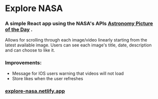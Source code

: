 
# Explore NASA
### A simple React app using the NASA's APIs **[Astronomy Picture of the Day](https://api.nasa.gov#apod)** .
 Allows for scrolling through each image/video linearly starting from the latest available image. Users can see each image's title, date, description and can choose to like it.

 ### Improvements:
 - Message for IOS users warning that videos will not load
 - Store likes when the user refreshes

### **[explore-nasa.netlify.app](https://explore-nasa.netlify.app/)**
